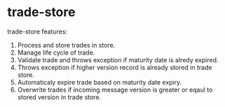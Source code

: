 # trade-store
trade-store features:
1. Process and store trades in store.  
2. Manage life cycle of trade.
3. Validate trade and throws exception if maturity date is alredy expired.
4. Throws exception if higher version record is already stored in trade store.
5. Automaticaly expire trade based on maturity date expiry.
6. Overwrite trades if incoming message version is greater or eqaul to stored version in trade store. 
